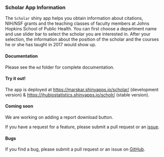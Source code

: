 ### Scholar App Information
The `Scholar` shiny app helps you obtain information about citations, NIH/NSF grants and the teaching classes of faculty members at Johns Hopkins School of Public Health. You can first choose a department name and use slider bar to select the scholar you are interested in. After your selection, the information about the position of the scholar and the courses he or she has taught in 2017 would show up.
#### Documentation
Please see the `md` folder for complete documentation.

#### Try it out!
The app is deployed at
https://marskar.shinyapps.io/scholar/ (development version)
&
https://jhubiostatistics.shinyapps.io/scholr/ (stable version).

#### Coming soon
We are working on adding a report download button.

If you have a request for a feature, please submit a pull request or an [issue](https://github.com/adv-datasci/scholar/issues).

#### Bugs
If you find a bug, please submit a pull request or an issue on [GitHub](https://github.com/adv-datasci/scholar/issues).
